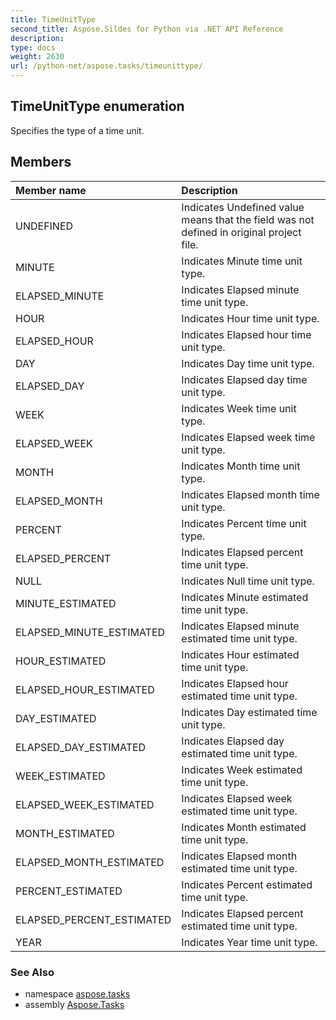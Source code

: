 ```yaml
---
title: TimeUnitType
second_title: Aspose.Sildes for Python via .NET API Reference
description: 
type: docs
weight: 2630
url: /python-net/aspose.tasks/timeunittype/
---
```


## TimeUnitType enumeration

Specifies the type of a time unit.

## Members
| Member name | Description |
| :- | :- |
|UNDEFINED|Indicates Undefined value means that the field was not defined in original project file.|
|MINUTE|Indicates Minute time unit type.|
|ELAPSED_MINUTE|Indicates Elapsed minute time unit type.|
|HOUR|Indicates Hour time unit type.|
|ELAPSED_HOUR|Indicates Elapsed hour time unit type.|
|DAY|Indicates Day time unit type.|
|ELAPSED_DAY|Indicates Elapsed day time unit type.|
|WEEK|Indicates Week time unit type.|
|ELAPSED_WEEK|Indicates Elapsed week time unit type.|
|MONTH|Indicates Month time unit type.|
|ELAPSED_MONTH|Indicates Elapsed month time unit type.|
|PERCENT|Indicates Percent time unit type.|
|ELAPSED_PERCENT|Indicates Elapsed percent time unit type.|
|NULL|Indicates Null time unit type.|
|MINUTE_ESTIMATED|Indicates Minute estimated time unit type.|
|ELAPSED_MINUTE_ESTIMATED|Indicates Elapsed minute estimated time unit type.|
|HOUR_ESTIMATED|Indicates Hour estimated time unit type.|
|ELAPSED_HOUR_ESTIMATED|Indicates Elapsed hour estimated time unit type.|
|DAY_ESTIMATED|Indicates Day estimated time unit type.|
|ELAPSED_DAY_ESTIMATED|Indicates Elapsed day estimated time unit type.|
|WEEK_ESTIMATED|Indicates Week estimated time unit type.|
|ELAPSED_WEEK_ESTIMATED|Indicates Elapsed week estimated time unit type.|
|MONTH_ESTIMATED|Indicates Month estimated time unit type.|
|ELAPSED_MONTH_ESTIMATED|Indicates Elapsed month estimated time unit type.|
|PERCENT_ESTIMATED|Indicates Percent estimated time unit type.|
|ELAPSED_PERCENT_ESTIMATED|Indicates Elapsed percent estimated time unit type.|
|YEAR|Indicates Year time unit type.|

### See Also

* namespace [aspose.tasks](/tasks/python-net/aspose.tasks/)
* assembly [Aspose.Tasks](/tasks/python-net/)

